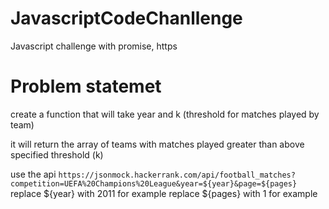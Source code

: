 # JavascriptCodeChanllenge
Javascript challenge with promise, https

# Problem statemet
create a function that will take year and k (threshold for matches played by team)

it will return the array of teams with matches played greater than above specified threshold (k)

use the api 
`https://jsonmock.hackerrank.com/api/football_matches?competition=UEFA%20Champions%20League&year=${year}&page=${pages}`
replace ${year} with 2011 for example
replace ${pages} with 1 for example
